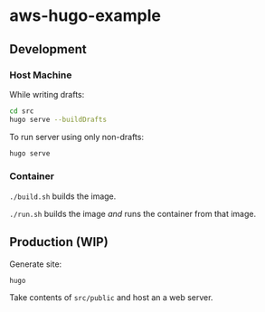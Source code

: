 # aws-hugo-example

## Development

### Host Machine

While writing drafts:

```bash
cd src
hugo serve --buildDrafts
```

To run server using only non-drafts:

```bash
hugo serve
```

### Container

`./build.sh` builds the image.

`./run.sh` builds the image _and_ runs the container from that image.

## Production (WIP)

Generate site:

```bash
hugo
```

Take contents of `src/public` and host an a web server.
